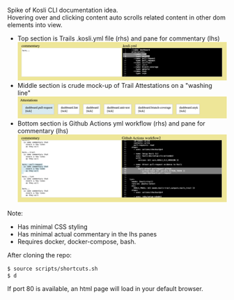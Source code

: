 
Spike of Kosli CLI documentation idea.  
Hovering over and clicking content auto scrolls related content in other dom elements into view.  
- Top section is Trails .kosli.yml file (rhs) and pane for commentary (lhs)   
![Screenshot](https://github.com/kosli-dev/cli-docs-spike/blob/main/docs/template.png?raw=true)
- Middle section is crude mock-up of Trail Attestations on a "washing line"
![Screenshot](https://github.com/kosli-dev/cli-docs-spike/blob/main/docs/attestations.png?raw=true)
- Bottom section is Github Actions yml workflow (rhs) and pane for commentary (lhs)
![Screenshot](https://github.com/kosli-dev/cli-docs-spike/blob/main/docs/ci-workflow.png?raw=true)

Note:
- Has minimal CSS styling
- Has minimal actual commentary in the lhs panes
- Requires docker, docker-compose, bash.  

After cloning the repo:
```
$ source scripts/shortcuts.sh
$ d
```
If port 80 is available, an html page will load in your default browser.

